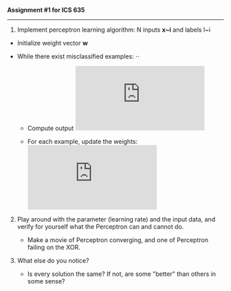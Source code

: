 **Assignment #1 for ICS 635**

- - -

1. Implement perceptron learning algorithm: N inputs **x~i** and labels l~i
  * Initialize weight vector **w**
  * While there exist misclassified examples: ⋅⋅

     * Compute output ![equation](http://www.sciweavers.org/tex2img.php?eq=y_i%3D%5Ctheta%20%28wx_i%29&bc=White&fc=Black&im=jpg&fs=12&ff=arev&edit=0)
   
     * For each example, update the weights: ![equation](http://www.sciweavers.org/tex2img.php?eq=w%20%2B%3D%20c%28l_i%20-%20y_i%29x_i&bc=White&fc=Black&im=jpg&fs=12&ff=arev&edit=0)
   
2. Play around with the parameter (learning rate) and the input data, and verify for yourself what the Perceptron can and cannot do.

   * Make a movie of Perceptron converging, and one of Perceptron failing on the XOR.
 
3. What else do you notice?

   * Is every solution the same? If not, are some "better" than others in some sense?
